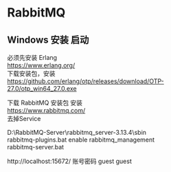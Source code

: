 # RabbitMQ

## Windows 安装 启动

必须先安装 Erlang  
https://www.erlang.org/  
下载安装包，安装  
https://github.com/erlang/otp/releases/download/OTP-27.0/otp_win64_27.0.exe

下载 RabbitMQ 安装包 安装  
https://www.rabbitmq.com/  
去掉Service  

D:\RabbitMQ-Server\rabbitmq_server-3.13.4\sbin  
rabbitmq-plugins.bat enable rabbitmq_management  
rabbitmq-server.bat  

http://localhost:15672/ 账号密码 guest guest
